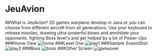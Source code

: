# JeuAvion

##What is JeuAvion?
2D games warplane develop in Java or you can choose from different aircraft from all generations. Use your keyboard to release missiles, drawing ultra-powerful blows and annihilate your opponents. fighting Boss level's and get helped by a lot of Power-Ups
###Home View
![home](https://cloud.githubusercontent.com/assets/7659573/19211975/9c02aace-8d40-11e6-8728-263cfd37a051.png)
###Level One
![play1](https://cloud.githubusercontent.com/assets/7659573/19211992/bc40f66a-8d40-11e6-997b-e1fa5bcf831a.png)
###Sample SceenShot
![play2](https://cloud.githubusercontent.com/assets/7659573/19211993/bc44f74c-8d40-11e6-9678-e005135ef825.png)
###Boss
![boss](https://cloud.githubusercontent.com/assets/7659573/19211994/bc45912a-8d40-11e6-9882-a9975a08cad2.png)
###Other Screen
![gameover](https://cloud.githubusercontent.com/assets/7659573/19211996/c3f59168-8d40-11e6-8e9e-e673b6f1783e.png)
